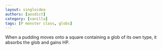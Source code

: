 ```yaml
---
layout: singleidea
authors: [aosdict]
category: [vanilla]
tags: [P monster class, globs]
---
```

When a pudding moves onto a square containing a glob of its own type, it absorbs the glob and gains HP.
